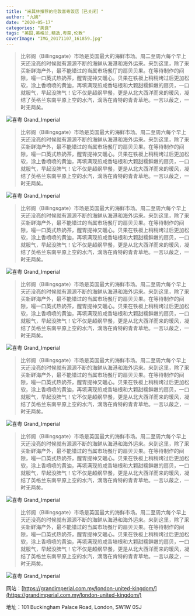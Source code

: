 ```yaml
---
title: "米其林推荐的伦敦喜粤饭店［已关闭］"
author: "九姨"
date: "2020-05-17"
categories: "美食"
tags: "英国,英格兰,精选,粤菜,伦敦"
coverImage: "IMG_20171107_161859.jpg"
---
```


>比邻阁（Billingsgate）市场是英国最大的海鲜市场。周二至周六每个早上天还没亮的时候就有源源不断的海鲜从海港和海外运来。来到这里，除了采买新鲜海产外，最不能错过的当属市场餐厅的扇贝贝果。在等待制作的间隙，嘬一口英式热奶茶，醒胃提神又暖心。贝果在铁板上稍稍烤过后更加松软，涂上香喷喷的黄油，再填满现煎咸香培根和大颗甜糯鲜嫩的扇贝，一口就服气，早起没脾气！它不仅是超纲早餐，更是从北大西洋而来的暖风，凝结了英格兰东南平原上空的水汽，滴落在肯特的青青草地。一言以蔽之，一时无两矣。

![喜粤 Grand_Imperial](images/IMG_20171107_161036.jpg)

>比邻阁（Billingsgate）市场是英国最大的海鲜市场。周二至周六每个早上天还没亮的时候就有源源不断的海鲜从海港和海外运来。来到这里，除了采买新鲜海产外，最不能错过的当属市场餐厅的扇贝贝果。在等待制作的间隙，嘬一口英式热奶茶，醒胃提神又暖心。贝果在铁板上稍稍烤过后更加松软，涂上香喷喷的黄油，再填满现煎咸香培根和大颗甜糯鲜嫩的扇贝，一口就服气，早起没脾气！它不仅是超纲早餐，更是从北大西洋而来的暖风，凝结了英格兰东南平原上空的水汽，滴落在肯特的青青草地。一言以蔽之，一时无两矣。

![喜粤 Grand_Imperial](images/IMG_20171107_161853.jpg)

>比邻阁（Billingsgate）市场是英国最大的海鲜市场。周二至周六每个早上天还没亮的时候就有源源不断的海鲜从海港和海外运来。来到这里，除了采买新鲜海产外，最不能错过的当属市场餐厅的扇贝贝果。在等待制作的间隙，嘬一口英式热奶茶，醒胃提神又暖心。贝果在铁板上稍稍烤过后更加松软，涂上香喷喷的黄油，再填满现煎咸香培根和大颗甜糯鲜嫩的扇贝，一口就服气，早起没脾气！它不仅是超纲早餐，更是从北大西洋而来的暖风，凝结了英格兰东南平原上空的水汽，滴落在肯特的青青草地。一言以蔽之，一时无两矣。

![喜粤 Grand_Imperial](images/IMG_20171107_161931.jpg)

>比邻阁（Billingsgate）市场是英国最大的海鲜市场。周二至周六每个早上天还没亮的时候就有源源不断的海鲜从海港和海外运来。来到这里，除了采买新鲜海产外，最不能错过的当属市场餐厅的扇贝贝果。在等待制作的间隙，嘬一口英式热奶茶，醒胃提神又暖心。贝果在铁板上稍稍烤过后更加松软，涂上香喷喷的黄油，再填满现煎咸香培根和大颗甜糯鲜嫩的扇贝，一口就服气，早起没脾气！它不仅是超纲早餐，更是从北大西洋而来的暖风，凝结了英格兰东南平原上空的水汽，滴落在肯特的青青草地。一言以蔽之，一时无两矣。

![喜粤 Grand_Imperial](images/IMG_20171107_162447.jpg)

>比邻阁（Billingsgate）市场是英国最大的海鲜市场。周二至周六每个早上天还没亮的时候就有源源不断的海鲜从海港和海外运来。来到这里，除了采买新鲜海产外，最不能错过的当属市场餐厅的扇贝贝果。在等待制作的间隙，嘬一口英式热奶茶，醒胃提神又暖心。贝果在铁板上稍稍烤过后更加松软，涂上香喷喷的黄油，再填满现煎咸香培根和大颗甜糯鲜嫩的扇贝，一口就服气，早起没脾气！它不仅是超纲早餐，更是从北大西洋而来的暖风，凝结了英格兰东南平原上空的水汽，滴落在肯特的青青草地。一言以蔽之，一时无两矣。

![喜粤 Grand_Imperial](images/IMG_20171107_162624.jpg)

>比邻阁（Billingsgate）市场是英国最大的海鲜市场。周二至周六每个早上天还没亮的时候就有源源不断的海鲜从海港和海外运来。来到这里，除了采买新鲜海产外，最不能错过的当属市场餐厅的扇贝贝果。在等待制作的间隙，嘬一口英式热奶茶，醒胃提神又暖心。贝果在铁板上稍稍烤过后更加松软，涂上香喷喷的黄油，再填满现煎咸香培根和大颗甜糯鲜嫩的扇贝，一口就服气，早起没脾气！它不仅是超纲早餐，更是从北大西洋而来的暖风，凝结了英格兰东南平原上空的水汽，滴落在肯特的青青草地。一言以蔽之，一时无两矣。

![喜粤 Grand_Imperial](images/IMG_20171107_162628.jpg)

>比邻阁（Billingsgate）市场是英国最大的海鲜市场。周二至周六每个早上天还没亮的时候就有源源不断的海鲜从海港和海外运来。来到这里，除了采买新鲜海产外，最不能错过的当属市场餐厅的扇贝贝果。在等待制作的间隙，嘬一口英式热奶茶，醒胃提神又暖心。贝果在铁板上稍稍烤过后更加松软，涂上香喷喷的黄油，再填满现煎咸香培根和大颗甜糯鲜嫩的扇贝，一口就服气，早起没脾气！它不仅是超纲早餐，更是从北大西洋而来的暖风，凝结了英格兰东南平原上空的水汽，滴落在肯特的青青草地。一言以蔽之，一时无两矣。

![喜粤 Grand_Imperial](images/IMG_20171107_170227.jpg)

网站：[https://grandimperial.com.my/london-united-kingdom/](https://grandimperial.com.my/london-united-kingdom/)

地址：101 Buckingham Palace Road, London, SW1W 0SJ
